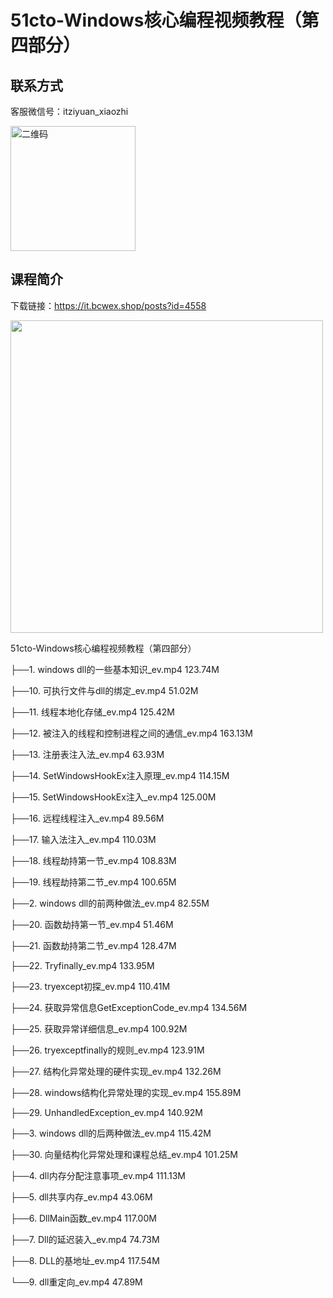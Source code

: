 # 51cto-Windows核心编程视频教程（第四部分）

## 联系方式

客服微信号：itziyuan_xiaozhi

<img src="https://ziyuanyun.oss-cn-guangzhou.aliyuncs.com/common/20240614073449/666b82192834a.jpg" width="200" height="200" alt="二维码">

## 课程简介

下载链接：https://it.bcwex.shop/posts?id=4558

<img src="https://ziyuanyun.oss-cn-guangzhou.aliyuncs.com/yun/20241104073009/67280781af112.jpg" width="500" alt="">

  

 51cto-Windows核心编程视频教程（第四部分）

 ├──1. windows dll的一些基本知识_ev.mp4 123.74M

 ├──10. 可执行文件与dll的绑定_ev.mp4 51.02M

 ├──11. 线程本地化存储_ev.mp4 125.42M

 ├──12. 被注入的线程和控制进程之间的通信_ev.mp4 163.13M

 ├──13. 注册表注入法_ev.mp4 63.93M

 ├──14. SetWindowsHookEx注入原理_ev.mp4 114.15M

 ├──15. SetWindowsHookEx注入_ev.mp4 125.00M

 ├──16. 远程线程注入_ev.mp4 89.56M

 ├──17. 输入法注入_ev.mp4 110.03M

 ├──18. 线程劫持第一节_ev.mp4 108.83M

 ├──19. 线程劫持第二节_ev.mp4 100.65M

 ├──2. windows dll的前两种做法_ev.mp4 82.55M

 ├──20. 函数劫持第一节_ev.mp4 51.46M

 ├──21. 函数劫持第二节_ev.mp4 128.47M

 ├──22. Tryfinally_ev.mp4 133.95M

 ├──23. tryexcept初探_ev.mp4 110.41M

 ├──24. 获取异常信息GetExceptionCode_ev.mp4 134.56M

 ├──25. 获取异常详细信息_ev.mp4 100.92M

 ├──26. tryexceptfinally的规则_ev.mp4 123.91M

 ├──27. 结构化异常处理的硬件实现_ev.mp4 132.26M

 ├──28. windows结构化异常处理的实现_ev.mp4 155.89M

 ├──29. UnhandledException_ev.mp4 140.92M

 ├──3. windows dll的后两种做法_ev.mp4 115.42M

 ├──30. 向量结构化异常处理和课程总结_ev.mp4 101.25M

 ├──4. dll内存分配注意事项_ev.mp4 111.13M

 ├──5. dll共享内存_ev.mp4 43.06M

 ├──6. DllMain函数_ev.mp4 117.00M

 ├──7. Dll的延迟装入_ev.mp4 74.73M

 ├──8. DLL的基地址_ev.mp4 117.54M

 └──9. dll重定向_ev.mp4 47.89M

  